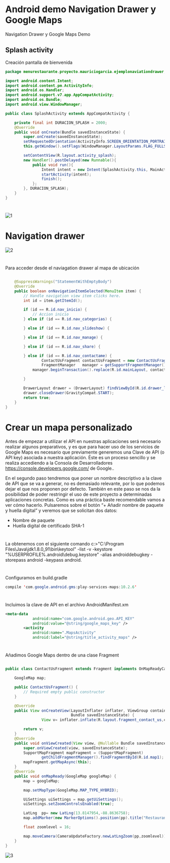 #  Android demo Navigation Drawer y Google Maps  

Navigation Drawer  y  Google Maps Demo


## Splash activity
Creación pantalla de bienvenida

```java
package menurestaurante.proyecto.mauriciogarcia.ejemplonaviationdrawer;

import android.content.Intent;
import android.content.pm.ActivityInfo;
import android.os.Handler;
import android.support.v7.app.AppCompatActivity;
import android.os.Bundle;
import android.view.WindowManager;

public class SplashActivity extends AppCompatActivity {

    private final int DURACION_SPLASH = 2000;
    @Override
    public void onCreate(Bundle savedInstanceState) {
        super.onCreate(savedInstanceState);
        setRequestedOrientation(ActivityInfo.SCREEN_ORIENTATION_PORTRAIT);
        this.getWindow().setFlags(WindowManager.LayoutParams.FLAG_FULLSCREEN, WindowManager.LayoutParams.FLAG_FULLSCREEN);

        setContentView(R.layout.activity_splash);
        new Handler().postDelayed(new Runnable(){
            public void run(){
                Intent intent = new Intent(SplashActivity.this, MainActivity.class);
                startActivity(intent);
                finish();
            };
        }, DURACION_SPLASH);
    }
}

```
#
![1](https://cloud.githubusercontent.com/assets/25255847/26516514/85c20c82-4244-11e7-9e74-844c8d9e8483.png)


# Navigation drawer

![2](https://cloud.githubusercontent.com/assets/25255847/26516516/885a8122-4244-11e7-9392-7dce2cacc5a5.png)
#
Para acceder desde el  naviagation drawer al mapa de ubicación
```java

    @SuppressWarnings("StatementWithEmptyBody")
    @Override
    public boolean onNavigationItemSelected(MenuItem item) {
        // Handle navigation view item clicks here.
        int id = item.getItemId();

        if (id == R.id.nav_inicio) {
            // Accion inicio
        } else if (id == R.id.nav_categorias) {

        } else if (id == R.id.nav_slideshow) {

        } else if (id == R.id.nav_manage) {

        } else if (id == R.id.nav_share) {

        } else if (id == R.id.nav_contactame) {
                ContactUsFragment contactUsFragment = new ContactUsFragment();
                FragmentManager   manager = getSupportFragmentManager();
            manager.beginTransaction().replace(R.id.mainLayout, contactUsFragment).commit();

        }

        DrawerLayout drawer = (DrawerLayout) findViewById(R.id.drawer_layout);
        drawer.closeDrawer(GravityCompat.START);
        return true;
    }
}
```
# Crear un mapa personalizado
Antes de empezar a utilizar el  API en nuestras aplicaciones será necesario realizar algunos preparativos, y es que para hacer uso de los servicios de Google Maps es necesario que previamente generemos una Clave de API (o API key) asociada a nuestra aplicación. Éste es un proceso sencillo y se realiza accediendo a la  Consola de Desarrolladores https://console.developers.google.com/  de Google..

En el segundo paso tendremos que poner un nombre descriptivo a la clave de API que se va a generar, no es demasiado relevante, por lo que podemos dejar el que nos proponen por defecto. También en este paso se nos da la posibilidad de poder restringir el uso de este proyecto a determinadas aplicaciones concretas. Como es una práctica baste recomendable vamos a ver cómo hacerlo. Pulsaremos sobre el botón “+ Añadir nombre de paquete y huella digital” y veremos que se solicitan dos datos:

- Nombre de paquete 
- Huella digital de certificado SHA-1
#
La obtenemos con el siguiente comando c:\>"C:\Program Files\Java\jdk1.8.0_91\bin\keytool" -list -v -keystore "%USERPROFILE%\.android\debug.keystore" -alias androiddebugkey -storepass android -keypass android. 
#
Configuramos en  build.gradle  
```java
compile 'com.google.android.gms:play-services-maps:10.2.6'
```
#
  Incluimos la clave de API en el archivo AndroidManifest.xm
```xml
<meta-data
            android:name="com.google.android.geo.API_KEY"
            android:value="@string/google_maps_key" />
        <activity
            android:name=".MapsActivity"
            android:label="@string/title_activity_maps" />

```
#
Añadimos Google Maps dentro de una clase Fragment
```java

public class ContactUsFragment extends Fragment implements OnMapReadyCallback {

    GoogleMap map;

    public ContactUsFragment() {
        // Required empty public constructor
    }

    @Override
    public View onCreateView(LayoutInflater inflater, ViewGroup container,
                             Bundle savedInstanceState) {
                View v= inflater.inflate(R.layout.fragment_contact_us,container, false);

        return v;
    }
    @Override
    public void onViewCreated(View view, @Nullable Bundle savedInstanceState) {
        super.onViewCreated(view, savedInstanceState);
        SupportMapFragment mapFragment = (SupportMapFragment)
                getChildFragmentManager().findFragmentById(R.id.map1);
        mapFragment.getMapAsync(this);
    }
    @Override
    public void onMapReady(GoogleMap googleMap) {
        map = googleMap;

        map.setMapType(GoogleMap.MAP_TYPE_HYBRID);

        UiSettings uiSettings = map.getUiSettings();
        uiSettings.setZoomControlsEnabled(true);

        LatLng  pp= new LatLng(13.8147954,-88.8636758);
        map.addMarker(new MarkerOptions().position(pp).title("Restaurante Ilobasco"));

        float zoomlevel = 16;

        map.moveCamera(CameraUpdateFactory.newLatLngZoom(pp,zoomlevel));
    }
}

```
![3](https://cloud.githubusercontent.com/assets/25255847/26516515/882bc6de-4244-11e7-8036-a332f59c424c.png)
